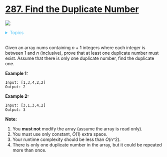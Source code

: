 # [287. Find the Duplicate Number](https://leetcode-cn.com/problems/find-the-duplicate-number/submissions/)

![](https://img.shields.io/badge/Difficulty-Medium-F8AF40.svg)

<details>
<summary style="color:#4FC3F7">Topics</summary>

* [`Array`](https://leetcode.com/tag/array/)
* [`Two Pointers`](https://leetcode.com/tag/two-pointers/)
* [`Binary Search`](https://leetcode.com/tag/binary-search/)

</details>
<br />

Given an array nums containing _n_ + 1 integers where each integer is between 1 and _n_ (inclusive), prove that at least one duplicate number must exist. Assume that there is only one duplicate number, find the duplicate one.

**Example 1:**

```
Input: [1,3,4,2,2]
Output: 2
```

**Example 2:**

```
Input: [3,1,3,4,2]
Output: 3
```

**Note:**

 1. You **must not** modify the array (assume the array is read only).
 2. You must use only constant, _O_(1) extra space.
 3. Your runtime complexity should be less than _O_(n^2).
 4. There is only one duplicate number in the array, but it could be repeated more than once.
